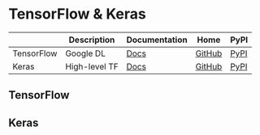 TensorFlow & Keras
===

|            | Description   | Documentation                       | Home                                               | PyPI                                         |
| ---------- | ------------- | ----------------------------------- | -------------------------------------------------- | -------------------------------------------- |
| TensorFlow | Google DL     | [Docs](https://www.tensorflow.org/) | [GitHub](https://github.com/tensorflow/tensorflow) | [PyPI](https://pypi.org/project/tensorflow/) |
| Keras      | High-level TF | [Docs](https://keras.io/api/)       | [GitHub](https://github.com/keras-team/keras)      | [PyPI](https://pypi.org/project/keras/)      |

TensorFlow
---

Keras
---
